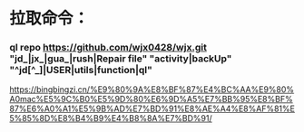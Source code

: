 # 拉取命令：
### ql repo https://github.com/wjx0428/wjx.git "jd_|jx_|gua_|rush|Repair file" "activity|backUp" "^jd[^_]|USER|utils|function|ql"
https://bingbingzi.cn/%E9%80%9A%E8%BF%87%E4%BC%AA%E9%80%A0mac%E5%9C%B0%E5%9D%80%E6%9D%A5%E7%BB%95%E8%BF%87%E6%A0%A1%E5%9B%AD%E7%BD%91%E8%AE%A4%E8%AF%81%E5%85%8D%E8%B4%B9%E4%B8%8A%E7%BD%91/

